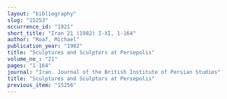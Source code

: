 ```yaml
---
layout: "bibliography"
slug: "15253"
occurrence_id: "1921"
short_title: "Iran 21 (1982) I-XI, 1-164"
author: "Roaf, Michael"
publication_year: "1982"
title: "Sculptures and Sculptors at Persepolis"
volume_no_: "21"
pages: "1-164"
journal: "Iran. Journal of the British Institute of Persian Studies"
title: "Sculptures and Sculptors at Persepolis"
previous_item: "15256"
---
```

